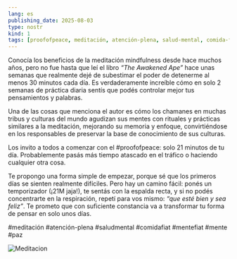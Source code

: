 ```yaml
---
lang: es
publishing_date: 2025-08-03
type: nostr
kind: 1
tags: [proofofpeace, meditación, atención-plena, salud-mental, comida-fiat, mente-fiat, mente, paz]
---
```


Conocía los beneficios de la meditación mindfulness desde hace muchos años, pero no fue hasta que leí el libro *“The Awakened Ape”* hace unas semanas que realmente dejé de subestimar el poder de detenerme al menos 30 minutos cada día. Es verdaderamente increíble cómo en solo 2 semanas de práctica diaria sentís que podés controlar mejor tus pensamientos y palabras.

Una de las cosas que menciona el autor es cómo los chamanes en muchas tribus y culturas del mundo agudizan sus mentes con rituales y prácticas similares a la meditación, mejorando su memoria y enfoque, convirtiéndose en los responsables de preservar la base de conocimiento de sus culturas.

Los invito a todos a comenzar con el #proofofpeace: solo 21 minutos de tu día. Probablemente pasás más tiempo atascado en el tráfico o haciendo cualquier otra cosa.

Te propongo una forma simple de empezar, porque sé que los primeros días se sienten realmente difíciles. Pero hay un camino fácil: ponés un temporizador (¡21M jaja!), te sentás con la espalda recta, y si no podés concentrarte en la respiración, repetí para vos mismo: *“que esté bien y sea feliz”*. Te prometo que con suficiente constancia va a transformar tu forma de pensar en solo unos días.

#meditación #atención-plena #saludmental #comidafiat #mentefiat #mente #paz

![Meditacion](https://m.primal.net/MYKz.jpg)
